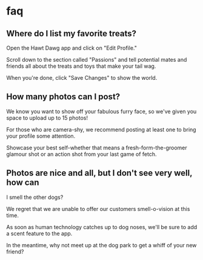 # faq

## Where do I list my favorite treats?

Open the Hawt Dawg app and click on "Edit Profile."

Scroll down to the section called "Passions" and tell 
potential mates and friends all about the treats and toys
that make your tail wag.

When you're done, click "Save Changes" to show the world.

## How many photos can I post?

We know you want to show off your fabulous furry face, so we've given you 
space to upload up to 15 photos!

For those who are camera-shy, we recommend posting at least one to bring
your profile some attention.

Showcase your best self-whether that means a fresh-form-the-groomer glamour
shot or an action shot from your last game of fetch.

## Photos are nice and all, but I don't see very well, how can 
I smell the other dogs?

We regret that we are unable to offer our customers smell-o-vision at this time.

As soon as human technology catches up to dog noses, we'll be 
sure to add a scent feature to the app.

In the meantime, why not meet up at the dog park to get a whiff
of your new friend?